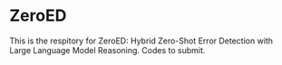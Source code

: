 # ZeroED
This is the respitory for ZeroED: Hybrid Zero-Shot Error Detection with Large Language Model Reasoning.
Codes to submit.
